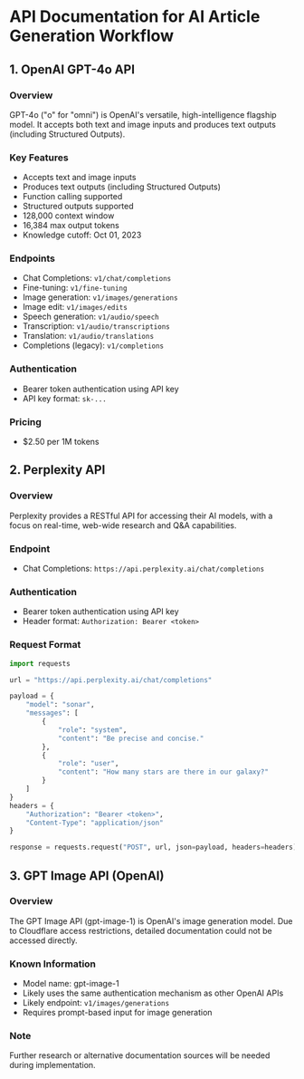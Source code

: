 # API Documentation for AI Article Generation Workflow

## 1. OpenAI GPT-4o API

### Overview
GPT-4o ("o" for "omni") is OpenAI's versatile, high-intelligence flagship model. It accepts both text and image inputs and produces text outputs (including Structured Outputs).

### Key Features
- Accepts text and image inputs
- Produces text outputs (including Structured Outputs)
- Function calling supported
- Structured outputs supported
- 128,000 context window
- 16,384 max output tokens
- Knowledge cutoff: Oct 01, 2023

### Endpoints
- Chat Completions: `v1/chat/completions`
- Fine-tuning: `v1/fine-tuning`
- Image generation: `v1/images/generations`
- Image edit: `v1/images/edits`
- Speech generation: `v1/audio/speech`
- Transcription: `v1/audio/transcriptions`
- Translation: `v1/audio/translations`
- Completions (legacy): `v1/completions`

### Authentication
- Bearer token authentication using API key
- API key format: `sk-...`

### Pricing
- $2.50 per 1M tokens

## 2. Perplexity API

### Overview
Perplexity provides a RESTful API for accessing their AI models, with a focus on real-time, web-wide research and Q&A capabilities.

### Endpoint
- Chat Completions: `https://api.perplexity.ai/chat/completions`

### Authentication
- Bearer token authentication using API key
- Header format: `Authorization: Bearer <token>`

### Request Format
```python
import requests

url = "https://api.perplexity.ai/chat/completions"

payload = {
    "model": "sonar",
    "messages": [
        {
            "role": "system",
            "content": "Be precise and concise."
        },
        {
            "role": "user",
            "content": "How many stars are there in our galaxy?"
        }
    ]
}
headers = {
    "Authorization": "Bearer <token>",
    "Content-Type": "application/json"
}

response = requests.request("POST", url, json=payload, headers=headers)
```

## 3. GPT Image API (OpenAI)

### Overview
The GPT Image API (gpt-image-1) is OpenAI's image generation model. Due to Cloudflare access restrictions, detailed documentation could not be accessed directly.

### Known Information
- Model name: gpt-image-1
- Likely uses the same authentication mechanism as other OpenAI APIs
- Likely endpoint: `v1/images/generations`
- Requires prompt-based input for image generation

### Note
Further research or alternative documentation sources will be needed during implementation.

